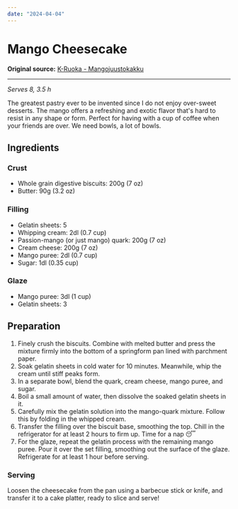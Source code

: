 ```yaml
---
date: "2024-04-04"
---
```


# Mango Cheesecake

**Original source:** [K-Ruoka - Mangojuustokakku](https://www.k-ruoka.fi/reseptit/mangojuustokakku)

---

*Serves 8, 3.5 h*

The greatest pastry ever to be invented since I do not enjoy over-sweet desserts. The mango offers a refreshing and exotic flavor that's hard to resist in any shape or form. Perfect for having with a cup of coffee when your friends are over. We need bowls, a lot of bowls.

## Ingredients

### Crust
- Whole grain digestive biscuits: 200g (7 oz)
- Butter: 90g (3.2 oz)

### Filling
- Gelatin sheets: 5
- Whipping cream: 2dl (0.7 cup)
- Passion-mango (or just mango) quark: 200g (7 oz)
- Cream cheese: 200g (7 oz)
- Mango puree: 2dl (0.7 cup)
- Sugar: 1dl (0.35 cup)

### Glaze
- Mango puree: 3dl (1 cup)
- Gelatin sheets: 3

## Preparation
1. Finely crush the biscuits. Combine with melted butter and press the mixture firmly into the bottom of a springform pan lined with parchment paper.
2. Soak gelatin sheets in cold water for 10 minutes. Meanwhile, whip the cream until stiff peaks form.
3. In a separate bowl, blend the quark, cream cheese, mango puree, and sugar.
4. Boil a small amount of water, then dissolve the soaked gelatin sheets in it.
5. Carefully mix the gelatin solution into the mango-quark mixture. Follow this by folding in the whipped cream.
6. Transfer the filling over the biscuit base, smoothing the top. Chill in the refrigerator for at least 2 hours to firm up. Time for a nap 😴
7. For the glaze, repeat the gelatin process with the remaining mango puree. Pour it over the set filling, smoothing out the surface of the glaze. Refrigerate for at least 1 hour before serving.

### Serving
Loosen the cheesecake from the pan using a barbecue stick or knife, and transfer it to a cake platter, ready to slice and serve!


